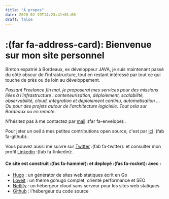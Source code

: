 ```yaml
---
title: "À propos"
date: 2020-02-19T14:23:41+01:00
draft: false
---
```


# :(far fa-address-card):  Bienvenue sur mon site personnel

Breton expatrié à Bordeaux, ex développeur JAVA, je suis maintenant passé du côté obscur de l'infrastructure, tout en restant intéressé par tout ce qui touche de près ou de loin au développement.  

*Passant Freelance fin mai, je proposerai mes services pour des missions liées à l'infrastructure : conteneurisation, déploiement, scalabilité, observabilité, cloud, intégration et deploiement continu, automatisation ... 
Ou pour des projets autour de l'architecture logicielle. 
Tout cela sur Bordeaux ou en remote.*  

N'hésitez pas à me contactez par [mail](lereste.thibault@gmail.com) :(far fa-envelope):.

Pour jeter un oeil à mes petites contributions open source, c'est par [ici](https://github.com/tlereste) :(fab fa-github):.

Vous pouvez aussi me suivre sur [Twitter](https://twitter.com/thibaultlereste) :(fab fa-twitter):  et consulter mon profil [Linkedin](https://linkedin.com/in/thibaultlereste) :(fab fa-linkedin):.  

#### Ce site est construit :(fas fa-hammer):  et deployé :(fas fa-rocket):  avec :
- [Hugo](https://gohugo.io) : un générator de sites web statiques écrit en Go  
- [Loveit](https://github.com/dillonzq/LoveIt) : un thème gohugo  complet, orienté performance et SEO  
- [Netlify](https://www.netlify.com) : un hébergeur cloud sans serveur pour les sites web statiques  
- [Github](https://github.com) : l'hébergeur du code source  


